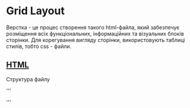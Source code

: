 # Grid Layout

Верстка - це процес створення такого html-файла, який забезпечує розміщення всіх функціональних, інформаційних та візуальних блоків сторінки. Для корегування вигляду сторінки, використовують таблиці стилів, тобто css - файли.

## [HTML](https://en.wikipedia.org/?title=HTML)

Структура файлу

'''
<!DOCTYPE html>
<html lang="en">
  <head>
    <!-- Загальна конфігурація -->
  </head>
  <body>
    <!-- DOM - елементи -->
  </body>
</html>
'''
